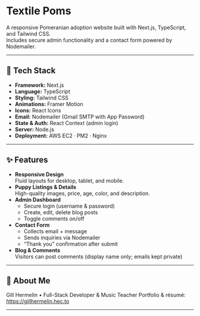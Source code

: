 # Textile Poms

A responsive Pomeranian adoption website built with Next.js, TypeScript, and Tailwind CSS.  
Includes secure admin functionality and a contact form powered by Nodemailer.

---

## 🚀 Tech Stack

- **Framework:** Next.js
- **Language:** TypeScript
- **Styling:** Tailwind CSS
- **Animations:** Framer Motion
- **Icons:** React Icons
- **Email:** Nodemailer (Gmail SMTP with App Password)
- **State & Auth:** React Context (admin login)
- **Server:** Node.js
- **Deployment:** AWS EC2 · PM2 · Nginx

---

## ✨ Features

- **Responsive Design**  
  Fluid layouts for desktop, tablet, and mobile.
- **Puppy Listings & Details**  
  High-quality images, price, age, color, and description.
- **Admin Dashboard**
  - Secure login (username & password)
  - Create, edit, delete blog posts
  - Toggle comments on/off
- **Contact Form**
  - Collects email + message
  - Sends inquiries via Nodemailer
  - “Thank you” confirmation after submit
- **Blog & Comments**  
  Visitors can post comments (display name only; emails kept private)

---

## 💼 About Me

Gill Hermelin • Full-Stack Developer & Music Teacher
Portfolio & résumé: https://gillhermelin.hec.to

---
